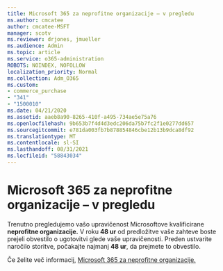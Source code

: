 ```yaml
---
title: Microsoft 365 za neprofitne organizacije – v pregledu
ms.author: cmcatee
author: cmcatee-MSFT
manager: scotv
ms.reviewer: drjones, jmueller
ms.audience: Admin
ms.topic: article
ms.service: o365-administration
ROBOTS: NOINDEX, NOFOLLOW
localization_priority: Normal
ms.collection: Adm_O365
ms.custom:
- commerce_purchase
- "341"
- "1500010"
ms.date: 04/21/2020
ms.assetid: aaeb8a90-8265-410f-a495-734ae5e75a76
ms.openlocfilehash: 9b653b7f4d4d3edc206da75b7fc2f1e0277dd657
ms.sourcegitcommit: e781da003fb7b878854846cbe12b13b9dca8df92
ms.translationtype: MT
ms.contentlocale: sl-SI
ms.lasthandoff: 08/31/2021
ms.locfileid: "58843034"
---
```

# <a name="microsoft-365-for-nonprofits---under-review"></a>Microsoft 365 za neprofitne organizacije – v pregledu

Trenutno pregledujemo vašo upravičenost Microsoftove kvalificirane **neprofitne organizacije.** V roku **48 ur** od predložitve vaše zahteve boste prejeli obvestilo o ugotovitvi glede vaše upravičenosti. Preden ustvarite naročilo storitve, počakajte najmanj **48 ur**, da prejmete to obvestilo. 

Če želite več informacij, [Microsoft 365 za neprofitne organizacije.](https://www.microsoft.com/nonprofits/microsoft-365) 
